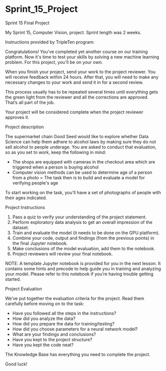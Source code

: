# Sprint_15_Project
Sprint 15 Final Project

My Sprint 15, Computer Vision, project. Sprint length was 2 weeks.

Instructions provided by TripleTen program:

Congratulations! You’ve completed yet another course on our training platform. Now it's time to test your skills by solving a new machine learning problem. For this project, you'll be on your own.

When you finish your project, send your work to the project reviewer. You will receive feedback within 24 hours. After that, you will need to make any necessary changes to your work and send it in for a second review.

This process usually has to be repeated several times until everything gets the green light from the reviewer and all the corrections are approved. That’s all part of the job.

Your project will be considered complete when the project reviewer approves it.

Project description

The supermarket chain Good Seed would like to explore whether Data Science can help them adhere to alcohol laws by making sure they do not sell alcohol to people underage. You are asked to conduct that evaluation, so as you set to work, keep the following in mind:

- The shops are equipped with cameras in the checkout area which are triggered when a person is buying alcohol
- Computer vision methods can be used to determine age of a person from a photo
= The task then is to build and evaluate a model for verifying people's age

To start working on the task, you'll have a set of photographs of people with their ages indicated.

Project Instructions

1. Pass a quiz to verify your understanding of the project statement.
2. Perform exploratory data analysis to get an overall impression of the dataset.
3. Train and evaluate the model (it needs to be done on the GPU platform).
4. Combine your code, output and findings (from the previous points) in the final Jupyter notebook.
5. Make conclusions of the model evaluation, add them to the notebook.
6. Project reviewers will review your final notebook.

NOTE: A template Jupyter notebook is provided for you in the next lesson. It contains some hints and precode to help guide you in training and analyzing your model. Please refer to this notebook if you’re having trouble getting started.

Project Evaluation

We’ve put together the evaluation criteria for the project. Read them carefully before moving on to the task:

- Have you followed all the steps in the instructions?
- How did you analyze the data?
- How did you prepare the data for training/testing?
- How did you choose parameters for a neural network model?
- What are your findings and conclusions?
- Have you kept to the project structure?
- Have you kept the code neat?

The Knowledge Base has everything you need to complete the project.

Good luck!